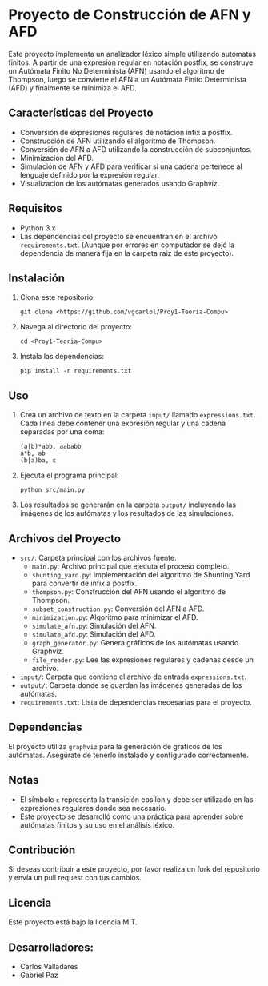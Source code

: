 
# Proyecto de Construcción de AFN y AFD

Este proyecto implementa un analizador léxico simple utilizando autómatas finitos. A partir de una expresión regular en notación postfix, se construye un Autómata Finito No Determinista (AFN) usando el algoritmo de Thompson, luego se convierte el AFN a un Autómata Finito Determinista (AFD) y finalmente se minimiza el AFD.

## Características del Proyecto

- Conversión de expresiones regulares de notación infix a postfix.
- Construcción de AFN utilizando el algoritmo de Thompson.
- Conversión de AFN a AFD utilizando la construcción de subconjuntos.
- Minimización del AFD.
- Simulación de AFN y AFD para verificar si una cadena pertenece al lenguaje definido por la expresión regular.
- Visualización de los autómatas generados usando Graphviz.

## Requisitos

- Python 3.x
- Las dependencias del proyecto se encuentran en el archivo `requirements.txt`. (Aunque por errores en computador se dejó la dependencia de manera fija en la carpeta raiz de este proyecto).

## Instalación

1. Clona este repositorio:
    ```
    git clone <https://github.com/vgcarlol/Proy1-Teoria-Compu>
    ```
2. Navega al directorio del proyecto:
    ```
    cd <Proy1-Teoria-Compu>
    ```
3. Instala las dependencias:
    ```
    pip install -r requirements.txt
    ```

## Uso

1. Crea un archivo de texto en la carpeta `input/` llamado `expressions.txt`. Cada línea debe contener una expresión regular y una cadena separadas por una coma:
    ```
    (a|b)*abb, aababb
    a*b, ab
    (b|a)ba, ε
    ```
2. Ejecuta el programa principal:
    ```
    python src/main.py
    ```
3. Los resultados se generarán en la carpeta `output/` incluyendo las imágenes de los autómatas y los resultados de las simulaciones.

## Archivos del Proyecto

- `src/`: Carpeta principal con los archivos fuente.
  - `main.py`: Archivo principal que ejecuta el proceso completo.
  - `shunting_yard.py`: Implementación del algoritmo de Shunting Yard para convertir de infix a postfix.
  - `thompson.py`: Construcción del AFN usando el algoritmo de Thompson.
  - `subset_construction.py`: Conversión del AFN a AFD.
  - `minimization.py`: Algoritmo para minimizar el AFD.
  - `simulate_afn.py`: Simulación del AFN.
  - `simulate_afd.py`: Simulación del AFD.
  - `graph_generator.py`: Genera gráficos de los autómatas usando Graphviz.
  - `file_reader.py`: Lee las expresiones regulares y cadenas desde un archivo.
- `input/`: Carpeta que contiene el archivo de entrada `expressions.txt`.
- `output/`: Carpeta donde se guardan las imágenes generadas de los autómatas.
- `requirements.txt`: Lista de dependencias necesarias para el proyecto.

## Dependencias

El proyecto utiliza `graphviz` para la generación de gráficos de los autómatas. Asegúrate de tenerlo instalado y configurado correctamente.

## Notas

- El símbolo `ε` representa la transición epsilon y debe ser utilizado en las expresiones regulares donde sea necesario.
- Este proyecto se desarrolló como una práctica para aprender sobre autómatas finitos y su uso en el análisis léxico.

## Contribución

Si deseas contribuir a este proyecto, por favor realiza un fork del repositorio y envía un pull request con tus cambios.

## Licencia

Este proyecto está bajo la licencia MIT.


## Desarrolladores:
- Carlos Valladares
- Gabriel Paz